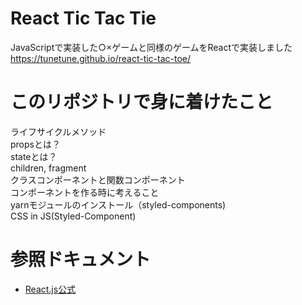 # React Tic Tac Tie
JavaScriptで実装した○×ゲームと同様のゲームをReactで実装しました  
https://tunetune.github.io/react-tic-tac-toe/  

# このリポジトリで身に着けたこと
ライフサイクルメソッド  
propsとは？  
stateとは？  
children, fragment  
クラスコンポーネントと関数コンポーネント  
コンポーネントを作る時に考えること  
yarnモジュールのインストール（styled-components)  
CSS in JS(Styled-Component)

# 参照ドキュメント
* [React.js公式](https://ja.reactjs.org/docs/hello-world.html)
